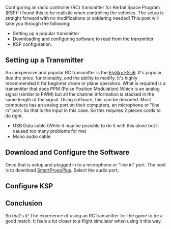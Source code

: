 Configuring an radio controller (RC) transmitter for Kerbal Space Program (KSP)! I found this to be realistic when controlling the vehicles. The setup is straight forward with no modifications or soldering needed! This post will take you through the following:

- Setting up a popular transmitter
- Downloading and configuring software to read from the transmitter
- KSP configuration.

## Setting up a Transmitter

An inexpensive and popular RC transmitter is the [FlySky FS-i6](https://amzn.to/2DkdOmy).  It's popular due the price, functionality, and the ability to modify.  It's highly recommended it for beginner drone or plane operators.  What is required is a transmitter that does PPM (Pulse Position Modulation) Which is an analog signal (similar to PWM) but all the channel information is stacked in the same length of the signal.  Using software, this can be decoded.  Most computers has an analog port on their computers, an microphone or "line in" port.  So that is the input in this case.  So this requires 2 pieces cords to do right.

- USB Data cable (While it may be possible to do it with this alone but it caused too many problems for me)
- Mono audio cable

## Download and Configure the Software

Once that is setup and plugged in to a microphone or "line in" port.  The next is to download [SmartPropoPlus](https://sourceforge.net/projects/smartpropoplus/).  Select the audio port, 


##  Configure KSP


## Conclusion

So that's it!  The experience of using an RC transmitter for the game to be a good match.  It feels a lot closer to a flight simulator when using it this way.  
